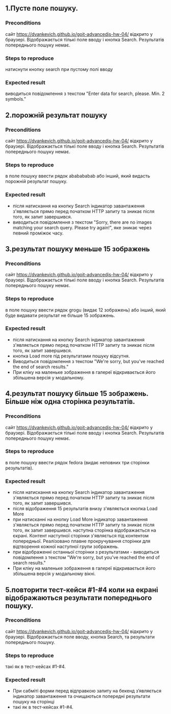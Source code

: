 ## 1.Пусте поле пошуку.

### Preconditions

сайт https://dvankevich.github.io/goit-advancedjs-hw-04/ відкрито у браузері.
Відображається тількі поле вводу і кнопка Search. Результатів попереднього
пошуку немає.

### Steps to reproduce

натиснути кнопку search при пустому полі вводу

### Expected result

виводиться повідомлення з текстом "Enter data for search, please. Min. 2
symbols."

## 2.порожній результат пошуку

### Preconditions

сайт https://dvankevich.github.io/goit-advancedjs-hw-04/ відкрито у браузері.
Відображається тількі поле вводу і кнопка Search. Результатів попереднього
пошуку немає.

### Steps to reproduce

в поле пошуку ввести рядок ababababab або інший, який видасть порожній результат
пошуку.

### Expected result

- після натискання на кнопку Search індикатор завантаження з'являється прямо
  перед початком HTTP запиту та зникає після того, як запит завершився.
- виводиться повідомлення з текстом "Sorry, there are no images matching your
  search query. Please try again!", яке зникає через певний проміжок часу.

## 3.результат пошуку меньше 15 зображень

### Preconditions

сайт https://dvankevich.github.io/goit-advancedjs-hw-04/ відкрито у браузері.
Відображається тількі поле вводу і кнопка Search. Результатів попереднього
пошуку немає.

### Steps to reproduce

в поле пошуку ввести рядок grogu (видає 12 зображень) або інший, який буде
видавати результат не більше 15 зображень.

### Expected result

- після натискання на кнопку Search індикатор завантаження з'являється прямо
  перед початком HTTP запиту та зникає після того, як запит завершився.
- кнопка Load more під результатами пошуку відсутня.
- Виводиться повідомлення з текстом "We're sorry, but you've reached the end of
  search results."
- При кліку на маленьке зображення в галереї відкривається його збільшена версія
  у модальному.

## 4.результат пошуку більше 15 зображень. Більше ніж одна сторінка результатів.

### Preconditions

сайт https://dvankevich.github.io/goit-advancedjs-hw-04/ відкрито у браузері.
Відображається тількі поле вводу і кнопка Search. Результатів попереднього
пошуку немає.

### Steps to reproduce

в поле пошуку ввести рядок fedora (видає неповних три сторінки результатів).

### Expected result

- після натискання на кнопку Search індикатор завантаження з'являється прямо
  перед початком HTTP запиту та зникає після того, як запит завершився.
- після відображення 15 результатів внизу з'являється кнопка Load More
- при натисканні на кнопку Load More індикатор завантаження з'являється прямо
  перед початком HTTP запиту та зникає після того, як запит завершився. наступна
  сторінка відображається на єкрані. Контент наступної сторінки з'являється під
  контентом попередньої. Реалізовано плавне прокручування сторінки для
  відтворення кожної наступної групи зображень.
- при відображенні останньої сторінки з результатами - виводиться повідомлення з
  текстом "We're sorry, but you've reached the end of search results."
- При кліку на маленьке зображення в галереї відкривається його збільшена версія
  у модальному вікні.

## 5.повторити тест-кейси #1-#4 коли на екрані відображаються результати попереднього пошуку.

### Preconditions

сайт https://dvankevich.github.io/goit-advancedjs-hw-04/ відкрито у браузері.
Відображається поле вводу, кнопка Search, та результати попереднього пошуку.

### Steps to reproduce

такі як в тест-кейсах #1-#4.

### Expected result

- При сабміті форми перед відправкою запиту на бекенд з’являється індикатор
  завантаження та очищаються попередні результати пошуку на сторінці
- такі як в тест-кейсах #1-#4.
